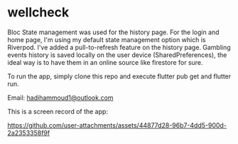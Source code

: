 # wellcheck

Bloc State management was used for the history page.
For the login and home page, I'm using my default state management option which is Riverpod.
I've added a pull-to-refresh feature on the history page.
Gambling events history is saved locally on the user device (SharedPreferences), the ideal way is to have them in an online source like firestore for sure.

To run the app, simply clone this repo and execute flutter pub get and flutter run.

Email: hadihammoud1@outlook.com

This is a screen record of the app:

https://github.com/user-attachments/assets/44877d28-96b7-4dd5-900d-2a2353358f9f

